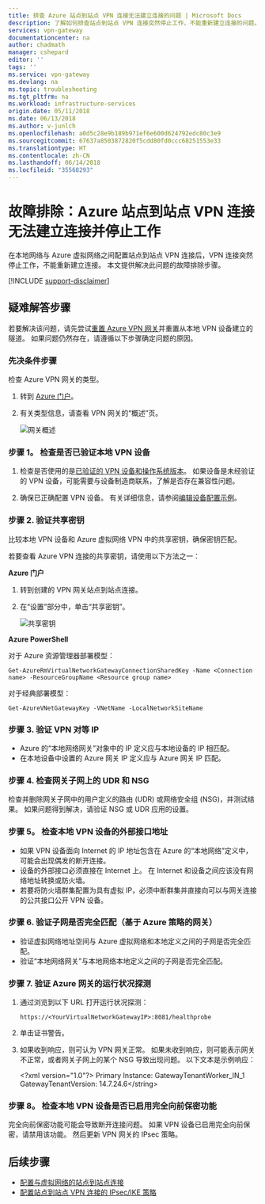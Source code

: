 ```yaml
---
title: 排查 Azure 站点到站点 VPN 连接无法建立连接的问题 | Microsoft Docs
description: 了解如何排查站点到站点 VPN 连接突然停止工作，不能重新建立连接的问题。
services: vpn-gateway
documentationcenter: na
author: chadmath
manager: cshepard
editor: ''
tags: ''
ms.service: vpn-gateway
ms.devlang: na
ms.topic: troubleshooting
ms.tgt_pltfrm: na
ms.workload: infrastructure-services
origin.date: 05/11/2018
ms.date: 06/13/2018
ms.author: v-junlch
ms.openlocfilehash: a0d5c28e9b189b971ef6e600d624792edc80c3e9
ms.sourcegitcommit: 67637a8503872820f5cdd80fd0ccc68251553e33
ms.translationtype: HT
ms.contentlocale: zh-CN
ms.lasthandoff: 06/14/2018
ms.locfileid: "35568293"
---
```

# <a name="troubleshooting-an-azure-site-to-site-vpn-connection-cannot-connect-and-stops-working"></a>故障排除：Azure 站点到站点 VPN 连接无法建立连接并停止工作

在本地网络与 Azure 虚拟网络之间配置站点到站点 VPN 连接后，VPN 连接突然停止工作，不能重新建立连接。 本文提供解决此问题的故障排除步骤。 

[!INCLUDE [support-disclaimer](../../includes/support-disclaimer.md)]

## <a name="troubleshooting-steps"></a>疑难解答步骤

若要解决该问题，请先尝试[重置 Azure VPN 网关](vpn-gateway-resetgw-classic.md)并重置从本地 VPN 设备建立的隧道。 如果问题仍然存在，请遵循以下步骤确定问题的原因。

### <a name="prerequisite-step"></a>先决条件步骤

检查 Azure VPN 网关的类型。

1. 转到 [Azure 门户](https://portal.azure.cn)。

2. 有关类型信息，请查看 VPN 网关的“概述”页。
    
    ![网关概述](media\vpn-gateway-troubleshoot-site-to-site-cannot-connect\gatewayoverview.png)

### <a name="step-1-check-whether-the-on-premises-vpn-device-is-validated"></a>步骤 1。 检查是否已验证本地 VPN 设备

1. 检查是否使用的是[已验证的 VPN 设备和操作系统版本](vpn-gateway-about-vpn-devices.md#devicetable)。 如果设备是未经验证的 VPN 设备，可能需要与设备制造商联系，了解是否存在兼容性问题。

2. 确保已正确配置 VPN 设备。 有关详细信息，请参阅[编辑设备配置示例](vpn-gateway-about-vpn-devices.md#editing)。

### <a name="step-2-verify-the-shared-key"></a>步骤 2. 验证共享密钥

比较本地 VPN 设备和 Azure 虚拟网络 VPN 中的共享密钥，确保密钥匹配。 

若要查看 Azure VPN 连接的共享密钥，请使用以下方法之一：

**Azure 门户**

1. 转到创建的 VPN 网关站点到站点连接。

2. 在“设置”部分中，单击“共享密钥”。
    
    ![共享密钥](./media/vpn-gateway-troubleshoot-site-to-site-cannot-connect/sharedkey.png)

**Azure PowerShell**

对于 Azure 资源管理器部署模型：

    Get-AzureRmVirtualNetworkGatewayConnectionSharedKey -Name <Connection name> -ResourceGroupName <Resource group name>

对于经典部署模型：

    Get-AzureVNetGatewayKey -VNetName -LocalNetworkSiteName

### <a name="step-3-verify-the-vpn-peer-ips"></a>步骤 3. 验证 VPN 对等 IP

-   Azure 的“本地网络网关”对象中的 IP 定义应与本地设备的 IP 相匹配。
-   在本地设备中设置的 Azure 网关 IP 定义应与 Azure 网关 IP 匹配。

### <a name="step-4-check-udr-and-nsgs-on-the-gateway-subnet"></a>步骤 4. 检查网关子网上的 UDR 和 NSG

检查并删除网关子网中的用户定义的路由 (UDR) 或网络安全组 (NSG)，并测试结果。 如果问题得到解决，请验证 NSG 或 UDR 应用的设置。

### <a name="step-5-check-the-on-premises-vpn-device-external-interface-address"></a>步骤 5。 检查本地 VPN 设备的外部接口地址

- 如果 VPN 设备面向 Internet 的 IP 地址包含在 Azure 的“本地网络”定义中，可能会出现偶发的断开连接。
- 设备的外部接口必须直接在 Internet 上。 在 Internet 和设备之间应该没有网络地址转换或防火墙。
- 若要将防火墙群集配置为具有虚拟 IP，必须中断群集并直接向可以与网关连接的公共接口公开 VPN 设备。

### <a name="step-6-verify-that-the-subnets-match-exactly-azure-policy-based-gateways"></a>步骤 6. 验证子网是否完全匹配（基于 Azure 策略的网关）

-   验证虚拟网络地址空间与 Azure 虚拟网络和本地定义之间的子网是否完全匹配。
-   验证“本地网络网关”与本地网络本地定义之间的子网是否完全匹配。

### <a name="step-7-verify-the-azure-gateway-health-probe"></a>步骤 7. 验证 Azure 网关的运行状况探测

1. 通过浏览到以下 URL 打开运行状况探测：

    `https://<YourVirtualNetworkGatewayIP>:8081/healthprobe`

2. 单击证书警告。
3. 如果收到响应，则可认为 VPN 网关正常。 如果未收到响应，则可能表示网关不正常，或者网关子网上的某个 NSG 导致出现问题。 以下文本是示例响应：

    &lt;?xml version="1.0"?>  <string xmlns="http://schemas.microsoft.com/2003/10/Serialization/">Primary Instance: GatewayTenantWorker_IN_1 GatewayTenantVersion: 14.7.24.6</string&gt;

### <a name="step-8-check-whether-the-on-premises-vpn-device-has-the-perfect-forward-secrecy-feature-enabled"></a>步骤 8。 检查本地 VPN 设备是否已启用完全向前保密功能

完全向前保密功能可能会导致断开连接问题。 如果 VPN 设备已启用完全向前保密，请禁用该功能。 然后更新 VPN 网关的 IPsec 策略。

## <a name="next-steps"></a>后续步骤

-   [配置与虚拟网络的站点到站点连接](vpn-gateway-howto-site-to-site-resource-manager-portal.md)
-   [配置站点到站点 VPN 连接的 IPsec/IKE 策略](vpn-gateway-ipsecikepolicy-rm-powershell.md)

<!-- Update_Description: update metedata properties -->